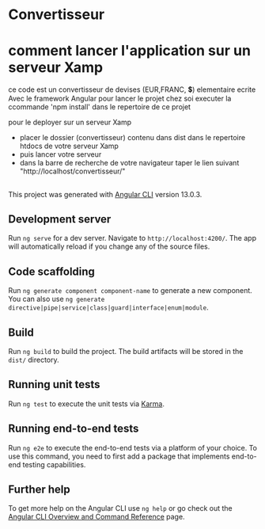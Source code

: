 # Convertisseur
# comment lancer l'application sur un serveur Xamp
ce code est un convertisseur de devises (EUR,FRANC, 💲) elementaire ecrite Avec le framework Angular
pour lancer le projet chez soi executer la ccommande 'npm install' dans le repertoire de ce projet

pour le deployer sur un serveur Xamp 
- placer le dossier (convertisseur) contenu dans dist dans le repertoire htdocs de votre serveur Xamp 
- puis lancer votre serveur 
- dans la barre de recherche de votre navigateur taper le lien suivant "http://localhost/convertisseur/"
##

This project was generated with [Angular CLI](https://github.com/angular/angular-cli) version 13.0.3.

## Development server

Run `ng serve` for a dev server. Navigate to `http://localhost:4200/`. The app will automatically reload if you change any of the source files.

## Code scaffolding

Run `ng generate component component-name` to generate a new component. You can also use `ng generate directive|pipe|service|class|guard|interface|enum|module`.

## Build

Run `ng build` to build the project. The build artifacts will be stored in the `dist/` directory.

## Running unit tests

Run `ng test` to execute the unit tests via [Karma](https://karma-runner.github.io).

## Running end-to-end tests

Run `ng e2e` to execute the end-to-end tests via a platform of your choice. To use this command, you need to first add a package that implements end-to-end testing capabilities.

## Further help

To get more help on the Angular CLI use `ng help` or go check out the [Angular CLI Overview and Command Reference](https://angular.io/cli) page.
